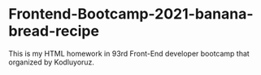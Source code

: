 # Frontend-Bootcamp-2021-banana-bread-recipe
This is my HTML homework in 93rd Front-End developer bootcamp that organized by Kodluyoruz. 
